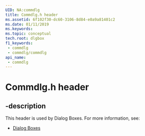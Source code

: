 ```yaml
---
UID: NA:commdlg
title: Commdlg.h header
ms.assetid: 6f102f30-dc60-3106-8d84-e0a9a81401c2
ms.date: 01/11/2019
ms.keywords: 
ms.topic: conceptual
tech.root: dlgbox
f1_keywords:
 - commdlg
 - commdlg/commdlg
api_name:
 - commdlg
---
```


# Commdlg.h header


## -description

This header is used by Dialog Boxes. For more information, see:

- [Dialog Boxes](../_dlgbox/index.md)

